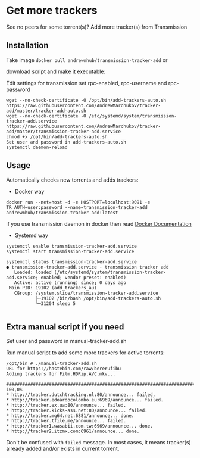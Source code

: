 # Get more trackers

See no peers for some torrent(s)? Add more tracker(s) from Transmission

## Installation

Take image `docker pull andrewmhub/transmission-tracker-add` or

download script and make it executable:

Edit settings for transmission set rpc-enabled, rpc-username and rpc-password

```
wget --no-check-certificate -O /opt/bin/add-trackers-auto.sh https://raw.githubusercontent.com/AndrewMarchukov/tracker-add/master/tracker-add-auto.sh
wget --no-check-certificate -O /etc/systemd/system/transmission-tracker-add.service https://raw.githubusercontent.com/AndrewMarchukov/tracker-add/master/transmission-tracker-add.service
chmod +x /opt/bin/add-trackers-auto.sh
Set user and password in add-trackers-auto.sh
systemctl daemon-reload
```

## Usage
Automatically checks new torrents and adds trackers:

* Docker way

```docker run --net=host -d -e HOSTPORT=localhost:9091 -e TR_AUTH=user:password --name=transmission-tracker-add andrewmhub/transmission-tracker-add:latest```

if you use transmission daemon in docker then read [Docker Documentation](https://docs.docker.com/network/)

* Systemd way

```
systemctl enable transmission-tracker-add.service
systemctl start transmission-tracker-add.service

systemctl status transmission-tracker-add.service
● transmission-tracker-add.service - transmission tracker add
   Loaded: loaded (/etc/systemd/system/transmission-tracker-add.service; enabled; vendor preset: enabled)
   Active: active (running) since; 0 days ago
 Main PID: 19102 (add_trackers_au)
   CGroup: /system.slice/transmission-tracker-add.service
           ├─19102 /bin/bash /opt/bin/add-trackers-auto.sh
           └─31204 sleep 5
           
```




## Extra manual script if you need
Set user and password in manual-tracker-add.sh

Run manual script to add some more trackers for active torrents:

```
/opt/bin # ./manual-tracker-add.sh
URL for https://hastebin.com/raw/bererufibu
Adding trackers for Film.HDRip.AVC.mkv...

######################################################################## 100,0%
* http://tracker.dutchtracking.nl:80/announce... failed.
* http://tracker.edoardocolombo.eu:6969/announce... failed.
* http://tracker.ex.ua:80/announce... failed.
* http://tracker.kicks-ass.net:80/announce... failed.
* http://tracker.mg64.net:6881/announce... done.
* http://tracker.tfile.me/announce... failed.
* http://tracker1.wasabii.com.tw:6969/announce... done.
* http://tracker2.itzmx.com:6961/announce... done.
```

Don't be confused with `failed` message. In most cases, it means tracker(s) already added and/or exists in current torrent.
